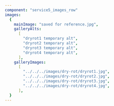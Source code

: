 ```yaml
---
component: "service5_images_row"
images:
  {
    mainImage: "saved for reference.jpg",
    galleryAlts:
      [
        "dryrot1 temporary alt",
        "dryrot2 temporary alt",
        "dryrot3 temporary alt",
        "dryrot4 temporary alt",
      ],
    galleryImages:
      [
        "../../../images/dry-rot/dryrot1.jpg",
        "../../../images/dry-rot/dryrot2.jpg",
        "../../../images/dry-rot/dryrot3.jpg",
        "../../../images/dry-rot/dryrot4.jpg",
      ],
  }
---
```

